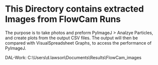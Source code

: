 # This Directory contains extracted Images from FlowCam Runs
The purpose is to take photos and preform PyImageJ > Analzye Particles, and create plots from the output CSV files.
The output will then be compared with VisualSpreadsheet Graphs, to access the performance of PyImageJ.

DAL-Work: C:\Users\d.lawson\Documents\Results\FlowCam_images
